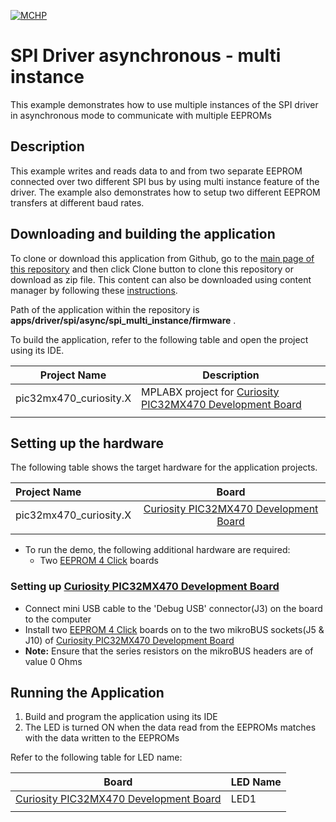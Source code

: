 [![MCHP](https://www.microchip.com/ResourcePackages/Microchip/assets/dist/images/logo.png)](https://www.microchip.com)

# SPI Driver asynchronous - multi instance

This example demonstrates how to use multiple instances of the SPI driver in asynchronous mode to communicate with multiple EEPROMs

## Description

This example writes and reads data to and from two separate EEPROM connected over two different SPI bus by using multi instance feature of the driver. The example also demonstrates how to setup two different EEPROM transfers at different baud rates.

## Downloading and building the application

To clone or download this application from Github, go to the [main page of this repository](https://github.com/Microchip-MPLAB-Harmony/core_apps_pic32mx) and then click Clone button to clone this repository or download as zip file.
This content can also be downloaded using content manager by following these [instructions](https://github.com/Microchip-MPLAB-Harmony/contentmanager/wiki).

Path of the application within the repository is **apps/driver/spi/async/spi_multi_instance/firmware** .

To build the application, refer to the following table and open the project using its IDE.

| Project Name      | Description                                    |
| ----------------- | ---------------------------------------------- |
| pic32mx470_curiosity.X | MPLABX project for [Curiosity PIC32MX470 Development Board](https://www.microchip.com/Developmenttools/ProductDetails/dm320103) |
|||

## Setting up the hardware

The following table shows the target hardware for the application projects.

| Project Name| Board|
|:---------|:---------:|
| pic32mx470_curiosity.X | [Curiosity PIC32MX470 Development Board](https://www.microchip.com/Developmenttools/ProductDetails/dm320103) |
|||

- To run the demo, the following additional hardware are required:
    - Two [EEPROM 4 Click](https://www.mikroe.com/eeprom-4-click) boards

### Setting up [Curiosity PIC32MX470 Development Board](https://www.microchip.com/Developmenttools/ProductDetails/dm320103)

- Connect mini USB cable to the 'Debug USB' connector(J3) on the board to the computer
- Install two [EEPROM 4 Click](https://www.mikroe.com/eeprom-4-click) boards on to the two mikroBUS sockets(J5 & J10) of [Curiosity PIC32MX470 Development Board](https://www.microchip.com/Developmenttools/ProductDetails/dm320103)
- **Note:** Ensure that the series resistors on the mikroBUS headers are of value 0 Ohms

## Running the Application

1. Build and program the application using its IDE
2. The LED is turned ON when the data read from the EEPROMs matches with the data written to the EEPROMs 

Refer to the following table for LED name:

| Board | LED Name |
| ----- | -------- |
|  [Curiosity PIC32MX470 Development Board](https://www.microchip.com/Developmenttools/ProductDetails/dm320103) | LED1 |
|||